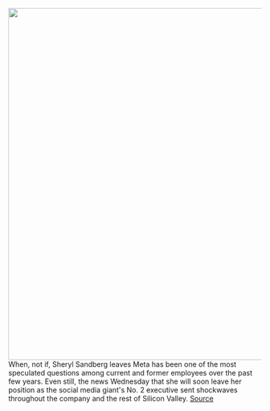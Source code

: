 <img src='https://cdn.vox-cdn.com/thumbor/pUeCJ6JEYNMXbj-T92uQpEz842w=/0x0:2040x1360/1200x675/filters:focal(857x517:1183x843)/cdn.vox-cdn.com/uploads/chorus_image/image/70933266/VRG_Illo_K_Radtke_Sheryl.0.jpg' width='700px' /><br/>
When, not if, Sheryl Sandberg leaves Meta has been one of the most speculated questions among current and former employees over the past few years. Even still, the news Wednesday that she will soon leave her position as the social media giant's No. 2 executive sent shockwaves throughout the company and the rest of Silicon Valley.
<a href='https://www.theverge.com/2022/6/1/23150749/sheryl-sandberg-interview-stepping-down-meta-facebook-coo'> Source <a/>